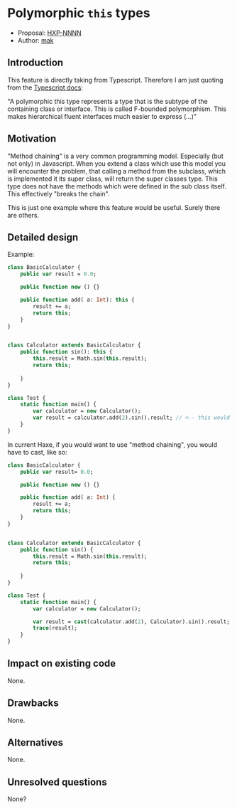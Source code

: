 # Polymorphic `this` types

* Proposal: [HXP-NNNN](NNNN-filename.md)
* Author: [mak](https://github.com/matulkum)

## Introduction

This feature is directly taking from Typescript. Therefore I am just quoting from the [Typescript docs](https://www.typescriptlang.org/docs/handbook/advanced-types.html):

"A polymorphic this type represents a type that is the subtype of the containing class or interface. This is called F-bounded polymorphism. This makes hierarchical fluent interfaces much easier to express (...)"

## Motivation

"Method chaining" is a very common programming model. Especially (but not only) in Javascript. When you extend a class which use this model you will encounter the problem, that calling a method from the subclass, which is implemented it its super class, will return the super classes type. This type does not have the methods which were defined in the sub class itself. This effectively "breaks the chain".

This is just one example where this feature would be useful. Surely there are others.

## Detailed design

Example:
```haxe
class BasicCalculator {
    public var result = 0.0;

    public function new () {}

    public function add( a: Int): this {
        result += a;
        return this;
    }
}


class Calculator extends BasicCalculator {
    public function sin(): this {
        this.result = Math.sin(this.result);
        return this; 
           
    }
}

class Test {
    static function main() {
        var calculator = new Calculator();
        var result = calculator.add(2).sin().result; // <-- this would not be possible in current Haxe
    }
}
```

In current Haxe, if you would want to use "method chaining", you would have to cast, like so:
```haxe
class BasicCalculator {
    public var result= 0.0;

    public function new () {}

    public function add( a: Int) {
        result += a;
        return this;
    }
}


class Calculator extends BasicCalculator {
    public function sin() {
        this.result = Math.sin(this.result);
        return this; 
           
    }
}

class Test {
    static function main() {
        var calculator = new Calculator();

        var result = cast(calculator.add(2), Calculator).sin().result; // <-- cast, because calculator.add() returns BasicCalculator"
        trace(result);
    }
}
``` 

## Impact on existing code

None.

## Drawbacks

None.

## Alternatives

None.

## Unresolved questions

None?
